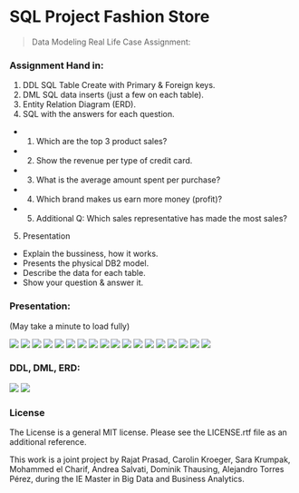 # SQL Project Fashion Store

> Data Modeling Real Life Case Assignment:

### Assignment Hand in:

1. DDL SQL Table Create with Primary & Foreign keys.
2. DML SQL data inserts (just a few on each table).
3. Entity Relation Diagram (ERD).
4. SQL with the answers for each question.
  - 1) Which are the top 3 product sales?
  - 2) Show the revenue per type of credit card.
  - 3) What is the average amount spent per purchase?
  - 4) Which brand makes us earn more money (profit)?
  - 5) Additional Q: Which sales representative has made the most sales?
5. Presentation
  - Explain the bussiness, how it works.
  - Presents the physical DB2 model.
  - Describe the data for each table.
  - Show your question & answer it.

### Presentation: 
(May take a minute to load fully)

<img src="https://github.com/CaroKr000/SQL_Project-Fashion_Store/blob/master/SQL_Slides/1.0.png?raw=true" width=fill>

<img src="https://github.com/CaroKr000/SQL_Project-Fashion_Store/blob/master/SQL_Slides/2.0.png?raw=true" width=fill>

<img src="https://github.com/CaroKr000/SQL_Project-Fashion_Store/blob/master/SQL_Slides/3.0.png?raw=true" width=fill>

<img src="https://github.com/CaroKr000/SQL_Project-Fashion_Store/blob/master/SQL_Slides/4.0.png?raw=true" width=fill>

<img src="https://github.com/CaroKr000/SQL_Project-Fashion_Store/blob/master/SQL_Slides/5.0.png?raw=true" width=fill>

<img src="https://github.com/CaroKr000/SQL_Project-Fashion_Store/blob/master/SQL_Slides/6.0.png?raw=true" width=fill>

<img src="https://github.com/CaroKr000/SQL_Project-Fashion_Store/blob/master/SQL_Slides/7.0.png?raw=true" width=fill>

<img src="https://github.com/CaroKr000/SQL_Project-Fashion_Store/blob/master/SQL_Slides/8.0.png?raw=true" width=fill>

<img src="https://github.com/CaroKr000/SQL_Project-Fashion_Store/blob/master/SQL_Slides/9.0.png?raw=true" width=fill>

<img src="https://github.com/CaroKr000/SQL_Project-Fashion_Store/blob/master/SQL_Slides/10.0.png?raw=true" width=fill>

<img src="https://github.com/CaroKr000/SQL_Project-Fashion_Store/blob/master/SQL_Slides/11.0.png?raw=true" width=fill>

<img src="https://github.com/CaroKr000/SQL_Project-Fashion_Store/blob/master/SQL_Slides/12.0.png?raw=true" width=fill>

<img src="https://github.com/CaroKr000/SQL_Project-Fashion_Store/blob/master/SQL_Slides/13.0.png?raw=true" width=fill>

<img src="https://github.com/CaroKr000/SQL_Project-Fashion_Store/blob/master/SQL_Slides/14.0.png?raw=true" width=fill>

<img src="https://github.com/CaroKr000/SQL_Project-Fashion_Store/blob/master/SQL_Slides/15.0.png?raw=true" width=fill>

<img src="https://github.com/CaroKr000/SQL_Project-Fashion_Store/blob/master/SQL_Slides/16.0.png?raw=true" width=fill>

<img src="https://github.com/CaroKr000/SQL_Project-Fashion_Store/blob/master/SQL_Slides/17.0.png?raw=true" width=fill>

<img src="https://github.com/CaroKr000/SQL_Project-Fashion_Store/blob/master/SQL_Slides/18.0.png?raw=true" width=fill>


### DDL, DML, ERD:
<img src="https://github.com/CaroKr000/SQL_Project-Fashion_Store/blob/master/SQL_Pictures/SQL_1.png?raw=true" width=fill>
<img src="https://github.com/CaroKr000/SQL_Project-Fashion_Store/blob/master/SQL_Pictures/SQL_2.png?raw=true" width=fill>


### License
The License is a general MIT license. Please see the LICENSE.rtf file as an additional reference.

This work is a joint project by Rajat Prasad, Carolin Kroeger, Sara Krumpak, Mohammed el Charif, Andrea Salvati, Dominik Thausing, Alejandro Torres Pérez, during the IE Master in Big Data and Business Analytics.
